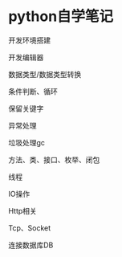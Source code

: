 # python自学笔记

开发环境搭建

开发编辑器

数据类型/数据类型转换

条件判断、循环

保留关键字

异常处理

垃圾处理gc

方法、类、接口、枚举、闭包

线程

IO操作

Http相关

Tcp、Socket

连接数据库DB

